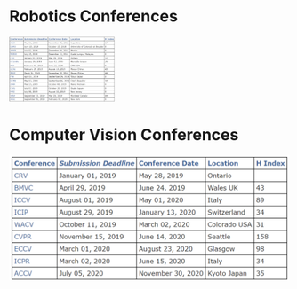 # Robotics Conferences

[<img src="https://github.com/18r441m/afrl-data/blob/research/resources/conferences/conferences.png?raw=true" width="190"/>](https://github.com/18r441m/afrl-data/blob/research/resources/conferences/conferences.png?raw=true)

# Computer Vision Conferences

![Conference Image](https://github.com/18r441m/afrl-data/blob/research/resources/conferences/conferences2.png?raw=true)